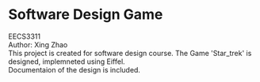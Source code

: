 # Software Design Game
EECS3311<br>
Author: Xing Zhao<br>
This project is created for software design course. The Game 'Star_trek' is designed, implemneted using Eiffel.<br> 
Documentaion of the design is included.<br>
